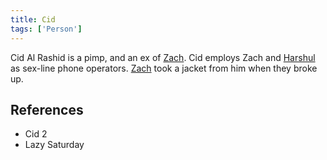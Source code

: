 ```yaml
---
title: Cid
tags: ['Person']
---
```

Cid Al Rashid is a pimp, and an ex of [Zach](wiki/Zach.md). Cid employs Zach and [Harshul](wiki/Harshul.md) as sex-line phone operators. [Zach](wiki/Zach.md) took a jacket from him when they broke up.

## References
- Cid 2
- Lazy Saturday
